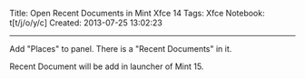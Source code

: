 Title: Open Recent Documents in Mint Xfce 14
Tags: Xfce
Notebook: t[t/j/o/y/c]
Created: 2013-07-25 13:02:23

------

Add "Places" to panel. There is a "Recent Documents" in it.

 

Recent Document will be add in launcher of Mint 15.